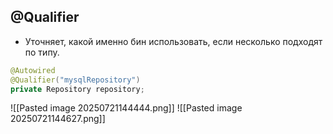 ## @Qualifier 
- Уточняет, какой именно бин использовать, если несколько подходят по типу.
```java
@Autowired
@Qualifier("mysqlRepository")
private Repository repository;
```
![[Pasted image 20250721144444.png]]
![[Pasted image 20250721144627.png]]